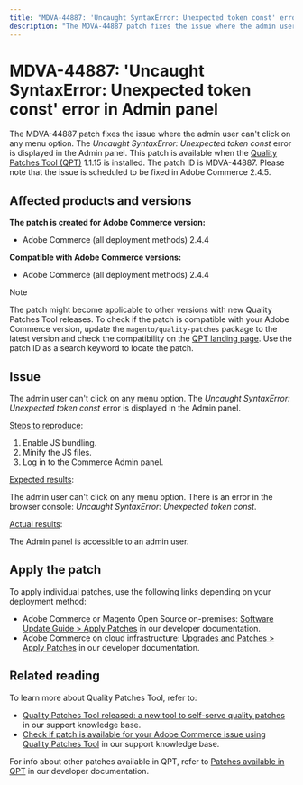 ```yaml
---
title: "MDVA-44887: 'Uncaught SyntaxError: Unexpected token const' error in Admin panel"
description: "The MDVA-44887 patch fixes the issue where the admin user can't click on any menu option. The *Uncaught SyntaxError: Unexpected token const* error is displayed in the Admin panel. This patch is available when the [Quality Patches Tool (QPT)](/help/announcements/adobe-commerce-announcements/magento-quality-patches-released-new-tool-to-self-serve-quality-patches.md) 1.1.15 is installed. The patch ID is MDVA-44887. Please note that the issue is scheduled to be fixed in Adobe Commerce 2.4.5."
---
```


# MDVA-44887: 'Uncaught SyntaxError: Unexpected token const' error in Admin panel

The MDVA-44887 patch fixes the issue where the admin user can't click on any menu option. The *Uncaught SyntaxError: Unexpected token const* error is displayed in the Admin panel. This patch is available when the [Quality Patches Tool (QPT)](/help/announcements/adobe-commerce-announcements/magento-quality-patches-released-new-tool-to-self-serve-quality-patches.md) 1.1.15 is installed. The patch ID is MDVA-44887. Please note that the issue is scheduled to be fixed in Adobe Commerce 2.4.5.

## Affected products and versions

**The patch is created for Adobe Commerce version:**

* Adobe Commerce (all deployment methods) 2.4.4

**Compatible with Adobe Commerce versions:**

* Adobe Commerce (all deployment methods) 2.4.4

>[!NOTE]
>
>The patch might become applicable to other versions with new Quality Patches Tool releases. To check if the patch is compatible with your Adobe Commerce version, update the `magento/quality-patches` package to the latest version and check the compatibility on the [QPT landing page](https://devdocs.magento.com/quality-patches/tool.html#patch-grid). Use the patch ID as a search keyword to locate the patch.

## Issue

The admin user can't click on any menu option. The *Uncaught SyntaxError: Unexpected token const* error is displayed in the Admin panel.

<u>Steps to reproduce</u>:

1. Enable JS bundling.
1. Minify the JS files.
1. Log in to the Commerce Admin panel.

<u>Expected results</u>:

The admin user can't click on any menu option. There is an error in the browser console: *Uncaught SyntaxError: Unexpected token const*.

<u>Actual results</u>:

The Admin panel is accessible to an admin user.

## Apply the patch

To apply individual patches, use the following links depending on your deployment method:

* Adobe Commerce or Magento Open Source on-premises: [Software Update Guide > Apply Patches](https://devdocs.magento.com/guides/v2.4/comp-mgr/patching/mqp.html) in our developer documentation.
* Adobe Commerce on cloud infrastructure: [Upgrades and Patches > Apply Patches](https://devdocs.magento.com/cloud/project/project-patch.html) in our developer documentation.

## Related reading

To learn more about Quality Patches Tool, refer to:

* [Quality Patches Tool released: a new tool to self-serve quality patches](/help/announcements/adobe-commerce-announcements/magento-quality-patches-released-new-tool-to-self-serve-quality-patches.md) in our support knowledge base.
* [Check if patch is available for your Adobe Commerce issue using Quality Patches Tool](https://support.magento.com/hc/en-us/articles/360047125252) in our support knowledge base.

For info about other patches available in QPT, refer to [Patches available in QPT](https://devdocs.magento.com/quality-patches/tool.html#patch-grid) in our developer documentation.